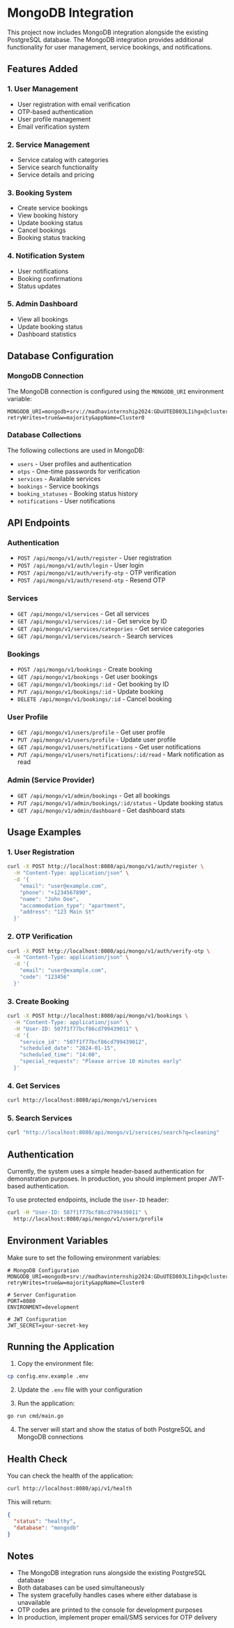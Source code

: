 # MongoDB Integration

This project now includes MongoDB integration alongside the existing PostgreSQL database. The MongoDB integration provides additional functionality for user management, service bookings, and notifications.

## Features Added

### 1. User Management
- User registration with email verification
- OTP-based authentication
- User profile management
- Email verification system

### 2. Service Management
- Service catalog with categories
- Service search functionality
- Service details and pricing

### 3. Booking System
- Create service bookings
- View booking history
- Update booking status
- Cancel bookings
- Booking status tracking

### 4. Notification System
- User notifications
- Booking confirmations
- Status updates

### 5. Admin Dashboard
- View all bookings
- Update booking status
- Dashboard statistics

## Database Configuration

### MongoDB Connection
The MongoDB connection is configured using the `MONGODB_URI` environment variable:

```env
MONGODB_URI=mongodb+srv://madhavinternship2024:GDuUTED803LIihgx@cluster0.zpn8u9a.mongodb.net/?retryWrites=true&w=majority&appName=Cluster0
```

### Database Collections
The following collections are used in MongoDB:

- `users` - User profiles and authentication
- `otps` - One-time passwords for verification
- `services` - Available services
- `bookings` - Service bookings
- `booking_statuses` - Booking status history
- `notifications` - User notifications

## API Endpoints

### Authentication
- `POST /api/mongo/v1/auth/register` - User registration
- `POST /api/mongo/v1/auth/login` - User login
- `POST /api/mongo/v1/auth/verify-otp` - OTP verification
- `POST /api/mongo/v1/auth/resend-otp` - Resend OTP

### Services
- `GET /api/mongo/v1/services` - Get all services
- `GET /api/mongo/v1/services/:id` - Get service by ID
- `GET /api/mongo/v1/services/categories` - Get service categories
- `GET /api/mongo/v1/services/search` - Search services

### Bookings
- `POST /api/mongo/v1/bookings` - Create booking
- `GET /api/mongo/v1/bookings` - Get user bookings
- `GET /api/mongo/v1/bookings/:id` - Get booking by ID
- `PUT /api/mongo/v1/bookings/:id` - Update booking
- `DELETE /api/mongo/v1/bookings/:id` - Cancel booking

### User Profile
- `GET /api/mongo/v1/users/profile` - Get user profile
- `PUT /api/mongo/v1/users/profile` - Update user profile
- `GET /api/mongo/v1/users/notifications` - Get user notifications
- `PUT /api/mongo/v1/users/notifications/:id/read` - Mark notification as read

### Admin (Service Provider)
- `GET /api/mongo/v1/admin/bookings` - Get all bookings
- `PUT /api/mongo/v1/admin/bookings/:id/status` - Update booking status
- `GET /api/mongo/v1/admin/dashboard` - Get dashboard stats

## Usage Examples

### 1. User Registration
```bash
curl -X POST http://localhost:8080/api/mongo/v1/auth/register \
  -H "Content-Type: application/json" \
  -d '{
    "email": "user@example.com",
    "phone": "+1234567890",
    "name": "John Doe",
    "accommodation_type": "apartment",
    "address": "123 Main St"
  }'
```

### 2. OTP Verification
```bash
curl -X POST http://localhost:8080/api/mongo/v1/auth/verify-otp \
  -H "Content-Type: application/json" \
  -d '{
    "email": "user@example.com",
    "code": "123456"
  }'
```

### 3. Create Booking
```bash
curl -X POST http://localhost:8080/api/mongo/v1/bookings \
  -H "Content-Type: application/json" \
  -H "User-ID: 507f1f77bcf86cd799439011" \
  -d '{
    "service_id": "507f1f77bcf86cd799439012",
    "scheduled_date": "2024-01-15",
    "scheduled_time": "14:00",
    "special_requests": "Please arrive 10 minutes early"
  }'
```

### 4. Get Services
```bash
curl http://localhost:8080/api/mongo/v1/services
```

### 5. Search Services
```bash
curl "http://localhost:8080/api/mongo/v1/services/search?q=cleaning"
```

## Authentication

Currently, the system uses a simple header-based authentication for demonstration purposes. In production, you should implement proper JWT-based authentication.

To use protected endpoints, include the `User-ID` header:
```bash
curl -H "User-ID: 507f1f77bcf86cd799439011" \
  http://localhost:8080/api/mongo/v1/users/profile
```

## Environment Variables

Make sure to set the following environment variables:

```env
# MongoDB Configuration
MONGODB_URI=mongodb+srv://madhavinternship2024:GDuUTED803LIihgx@cluster0.zpn8u9a.mongodb.net/?retryWrites=true&w=majority&appName=Cluster0

# Server Configuration
PORT=8080
ENVIRONMENT=development

# JWT Configuration
JWT_SECRET=your-secret-key
```

## Running the Application

1. Copy the environment file:
```bash
cp config.env.example .env
```

2. Update the `.env` file with your configuration

3. Run the application:
```bash
go run cmd/main.go
```

4. The server will start and show the status of both PostgreSQL and MongoDB connections

## Health Check

You can check the health of the application:
```bash
curl http://localhost:8080/api/v1/health
```

This will return:
```json
{
  "status": "healthy",
  "database": "mongodb"
}
```

## Notes

- The MongoDB integration runs alongside the existing PostgreSQL database
- Both databases can be used simultaneously
- The system gracefully handles cases where either database is unavailable
- OTP codes are printed to the console for development purposes
- In production, implement proper email/SMS services for OTP delivery 